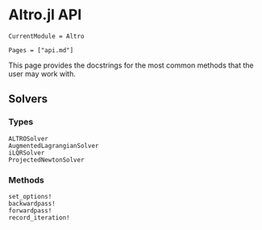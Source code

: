 # Altro.jl API 
```@meta
CurrentModule = Altro
```

```@contents
Pages = ["api.md"]
```

This page provides the docstrings for the most common methods that the user may
work with.

## Solvers

### Types
```@docs
ALTROSolver
AugmentedLagrangianSolver
iLQRSolver
ProjectedNewtonSolver
```

### Methods
```@docs
set_options!
backwardpass!
forwardpass!
record_iteration!
```

```